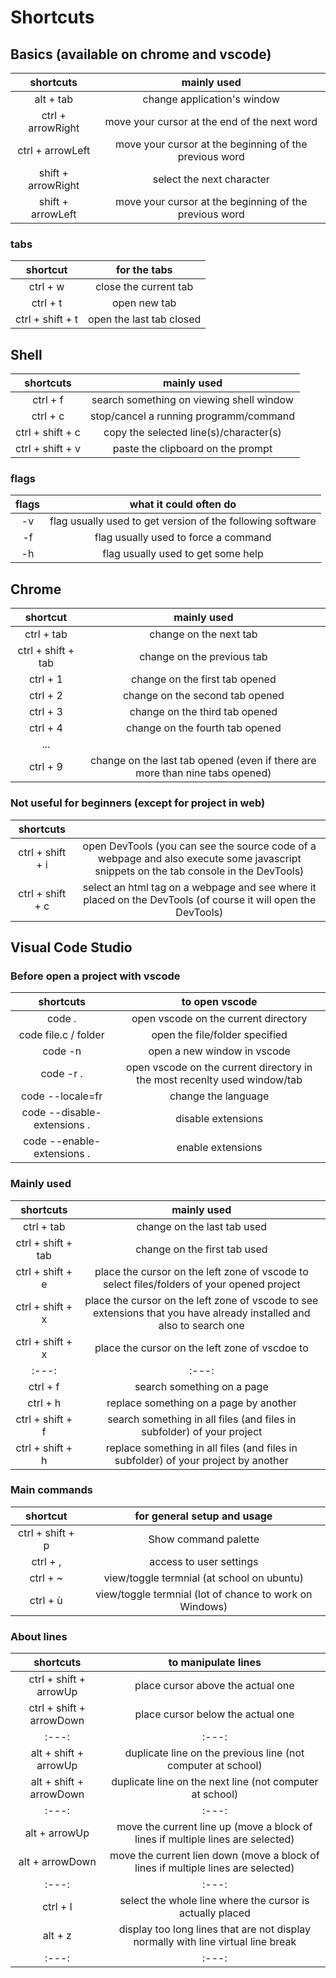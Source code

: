 # Shortcuts

## Basics (available on chrome and vscode) 

|shortcuts|mainly used|
|:---:                       | :---: |
|alt + tab   					| change application's window|
|ctrl + arrowRight				| move your cursor at the end of the next word|
|ctrl + arrowLeft				| move your cursor at the beginning of the previous word|
|shift + arrowRight				| select the next character|
|shift + arrowLeft				| move your cursor at the beginning of the previous word|


### tabs

|shortcut|for the tabs|
|:---:                       | :---: |
|ctrl + w						| close the current tab|
|ctrl + t						| open new tab|
|ctrl + shift + t				| open the last tab closed|


## Shell

|shortcuts|mainly used|
|:---:                       | :---: |
|ctrl + f						| search something on viewing shell window|
|ctrl + c						| stop/cancel a running programm/command|
|ctrl + shift + c				| copy the selected line(s)/character(s)|
|ctrl + shift + v               | paste the clipboard on the prompt|

### flags
|flags| what it could often do|
|:---:                       | :---: |
|-v								| flag usually used to get version of the following software|
|-f								| flag usually used to force a command|
|-h								| flag usually used to get some help|



## Chrome

|shortcut|mainly used|
|:---:                       | :---: |
|ctrl + tab						| change on the next tab|
|ctrl + shift + tab				| change on the previous tab|
|ctrl + 1						| change on the first tab opened|
|ctrl + 2						| change on the second tab opened|
|ctrl + 3						| change on the third tab opened|
|ctrl + 4						| change on the fourth tab opened|
|...                            |   |
|ctrl + 9						| change on the last tab opened (even if there are more than nine tabs opened)|

### Not useful for beginners (except for project in web)
|shortcuts||
|:---:                       | :---: |
|ctrl + shift + i				| open DevTools (you can see the source code of a webpage and also execute some javascript snippets on the tab console in the DevTools)|
|ctrl + shift + c				| select an html tag on a webpage and see where it placed on the DevTools (of course it will open the DevTools)|



## Visual Code Studio

### Before open a project with vscode
|shortcuts|to open vscode|
|:---:                       | :---: |
|code .| open vscode on the current directory|
|code file.c / folder|open the file/folder specified|
|code -n| open a new window in vscode|
|code -r .| open vscode on the current directory in the most recenlty used window/tab|
|code --locale=fr| change the language|
|code --disable-extensions .| disable extensions |
|code --enable-extensions .| enable extensions |

### Mainly used 
|shortcuts|mainly used|
|:---:                       | :---: |
|ctrl + tab						| change on the last tab used|
|ctrl + shift + tab				| change on the first tab used|
|ctrl + shift + e				| place the cursor on the left zone of vscode to select files/folders of your opened project|
|ctrl + shift + x				| place the cursor on the left zone of vscode to see extensions that you have already installed and also to search one|
|ctrl + shift + x				| place the cursor on the left zone of vscdoe to 
| :---:                       | :---: |
|ctrl + f						| search something on a page|
|ctrl + h						| replace something on a page by another|
|ctrl + shift + f				| search something in all files (and files in subfolder) of your project|
|ctrl + shift + h				| replace something in all files (and files in subfolder) of your project by another|

### Main commands

|shortcut|for general setup and usage|
|:---:                       | :---: |
|ctrl + shift + p				| Show command palette|
|ctrl + ,						| access to user settings|
|ctrl + ~ 						| view/toggle termnial (at school on ubuntu)|
|ctrl + ù 						| view/toggle termnial (lot of chance to work on Windows)|


### About lines

|shortcuts|to manipulate lines|
|:---:                       | :---: |
|ctrl + shift + arrowUp			| place cursor above the actual one|
|ctrl + shift + arrowDown		| place cursor below the actual one|
|:---:                       | :---: |
|alt + shift + arrowUp			| duplicate line on the previous line (not computer at school)|
|alt + shift + arrowDown		| duplicate line on the next line (not computer at school)|
|:---:                       | :---: |
|alt + arrowUp			        | move the current line up (move a block of lines if multiple lines are selected)|
|alt + arrowDown		        | move the current lien down (move a block of lines if multiple lines are selected) |
|:---:                       | :---: |
|ctrl + l						| select the whole line where the cursor is actually placed|
|alt + z                        | display too long lines that are not display normally with line virtual line break|
|:---:                       | :---: |
